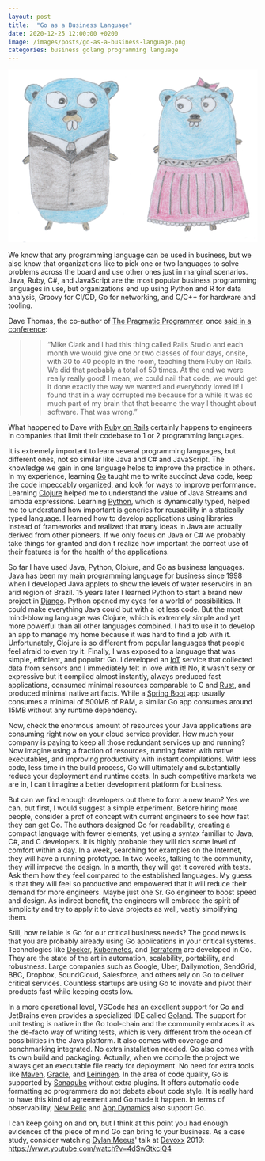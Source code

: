 ```yaml
---
layout: post
title:  "Go as a Business Language"
date: 2020-12-25 12:00:00 +0200
image: /images/posts/go-as-a-business-language.png
categories: business golang programming language
---
```


![Programming Activity](/images/posts/go-as-a-business-language.png)

We know that any programming language can be used in business, but we also know that organizations like to pick one or two languages to solve problems across the board and use other ones just in marginal scenarios. Java, Ruby, C#, and JavaScript are the most popular business programming languages in use, but organizations end up using Python and R for data analysis, Groovy for CI/CD, Go for networking, and C/C++ for hardware and tooling.

<!-- more -->

Dave Thomas, the co-author of [The Pragmatic Programmer](https://en.wikipedia.org/wiki/The_Pragmatic_Programmer), once [said in a conference](https://youtu.be/0AzkH8SYyOc):

>>  “Mike Clark and I had this thing called Rails Studio and each month we would give one or two classes of four days, onsite, with 30 to 40 people in the room, teaching them Ruby on Rails. We did that probably a total of 50 times. At the end we were really really good! I mean, we could nail that code, we would get it done exactly the way we wanted and everybody loved it! I found that in a way corrupted me because for a while it was so much part of my brain that that became the way I thought about software. That was wrong.”

What happened to Dave with [Ruby on Rails](https://rubyonrails.org) certainly happens to engineers in companies that limit their codebase to 1 or 2 programming languages.

It is extremely important to learn several programming languages, but different ones, not so similar like Java and C# and JavaScript. The knowledge we gain in one language helps to improve the practice in others. In my experience, learning [Go](https://www.golang.org) taught me to write succinct Java code, keep the code impeccably organized, and look for ways to improve performance. Learning [Clojure](https://www.clojure.org) helped me to understand the value of Java Streams and lambda expressions. Learning [Python](https://www.python.org), which is dynamically typed, helped me to understand how important is generics for reusability in a statically typed language. I learned how to develop applications using libraries instead of frameworks and realized that many ideas in Java are actually derived from other pioneers. If we only focus on Java or C# we probably take things for granted and don´t realize how important the correct use of their features is for the health of the applications.

So far I have used Java, Python, Clojure, and Go as business languages. Java has been my main programming language for business since 1998 when I developed Java applets to show the levels of water reservoirs in an arid region of Brazil. 15 years later I learned Python to start a brand new project in [Django](https://www.djangoproject.com). Python opened my eyes for a world of possibilities. It could make everything Java could but with a lot less code. But the most mind-blowing language was Clojure, which is extremely simple and yet more powerful than all other languages combined. I had to use it to develop an app to manage my home because it was hard to find a job with it. Unfortunately, Clojure is so different from popular languages that people feel afraid to even try it. Finally, I was exposed to a language that was simple, efficient, and popular: Go. I developed an [IoT](https://en.wikipedia.org/wiki/Internet_of_things) service that collected data from sensors and I immediately felt in love with it! No, it wasn't sexy or expressive but it compiled almost instantly, always produced fast applications, consumed minimal resources comparable to C and [Rust](https://www.rust-lang.org), and produced minimal native artifacts. While a [Spring Boot](https://spring.io/projects/spring-boot) app usually consumes a minimal of 500MB of RAM, a similar Go app consumes around 15MB without any runtime dependency.

Now, check the enormous amount of resources your Java applications are consuming right now on your cloud service provider. How much your company is paying to keep all those redundant services up and running? Now imagine using a fraction of resources, running faster with native executables, and improving productivity with instant compilations. With less code, less time in the build process, Go will ultimately and substantially reduce your deployment and runtime costs. In such competitive markets we are in, I can’t imagine a better development platform for business.

But can we find enough developers out there to form a new team? Yes we can, but first, I would suggest a simple experiment. Before hiring more people, consider a prof of concept with current engineers to see how fast they can get Go. The authors designed Go for readability, creating a compact language with fewer elements, yet using a syntax familiar to Java, C#, and C developers. It is highly probable they will rich some level of comfort within a day. In a week, searching for examples on the Internet, they will have a running prototype. In two weeks, talking to the community, they will improve the design. In a month, they will get it covered with tests. Ask them how they feel compared to the established languages. My guess is that they will feel so productive and empowered that it will reduce their demand for more engineers. Maybe just one Sr. Go engineer to boost speed and design. As indirect benefit, the engineers will embrace the spirit of simplicity and try to apply it to Java projects as well, vastly simplifying them.

Still, how reliable is Go for our critical business needs? The good news is that you are probably already using Go applications in your critical systems. Technologies like [Docker](https://www.docker.com), [Kubernetes](https://kubernetes.io), and [Terraform](https://www.terraform.io) are developed in Go. They are the state of the art in automation, scalability, portability, and robustness. Large companies such as Google, Uber, Dailymotion, SendGrid, BBC, Dropbox, SoundCloud, Salesforce, and others rely on Go to deliver critical services. Countless startups are using Go to inovate and pivot their products fast while keeping costs low.

In a more operational level, VSCode has an excellent support for Go and JetBrains even provides a specialized IDE called [Goland](https://www.jetbrains.com/go/). The support for unit testing is native in the Go tool-chain and the community embraces it as the de-facto way of writing tests, which is very different from the ocean of possibilities in the Java platform. It also comes with coverage and benchmarking integrated. No extra installation needed. Go also comes with its own build and packaging. Actually, when we compile the project we always get an executable file ready for deployment. No need for extra tools like [Maven](https://maven.apache.org), [Gradle](https://gradle.org), and [Leiningen](https://leiningen.org). In the area of code quality, Go is supported by [Sonaqube](https://www.sonarqube.org) without extra plugins. It offers automatic code formatting so programmers do not debate about code style. It is really hard to have this kind of agreement and Go made it happen. In terms of observability, [New Relic](https://docs.newrelic.com/docs/agents/go-agent/get-started/introduction-new-relic-go) and [App Dynamics](https://docs.appdynamics.com/display/PRO45/Using+Go+SDK) also support Go. 

I can keep going on and on, but I think at this point you had enough evidences of the piece of mind Go can bring to your business. As a case study, consider watching [Dylan Meeus](https://twitter.com/DylanMeeus)' talk at [Devoxx](https://devoxx.com) 2019: https://www.youtube.com/watch?v=4dSw3tkclQ4
